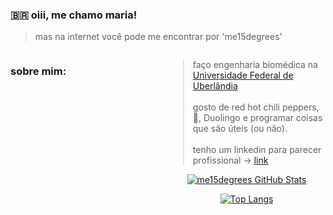 ### 🇧🇷 oiii, me chamo maria!

> mas na internet você pode me encontrar por 'me15degrees'

<div style="float: left; width: 50%;">

### sobre mim:

</div>

<div align="left" style="float: right; width: 50%;">

>faço engenharia biomédica na [Universidade Federal de Uberlândia](https://www.feelt.ufu.br/graduacao/engenharia-biomedica)<br/><br/>
gosto de red hot chili peppers, 🍣, Duolingo e programar coisas que são úteis (ou não).<br/><br/>
tenho um linkedin para parecer profissional -> [link](https://www.linkedin.com/in/maria-eduarda-nascimento-andrade-bb0b86213/)
<div align="center">

[![me15degrees GitHub Stats](https://github-readme-stats.vercel.app/api?username=me15degrees&show_icons=true&theme=highcontrast)](https://github.com/anuraghazra/github-readme-stats)

[![Top Langs](https://github-readme-stats.vercel.app/api/top-langs/?username=me15degrees&hide_progress=true&theme=highcontrast)](https://github.com/anuraghazra/github-readme-stats)
